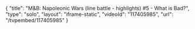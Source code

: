 {
    "title": "M&B: Napoleonic Wars (line battle - highlights) #5 - What is Bad?",
    "type": "solo",
    "layout": "iframe-static",
    "videoId": "117405985",
    "url": "\/tvpembed\/117405985"
}